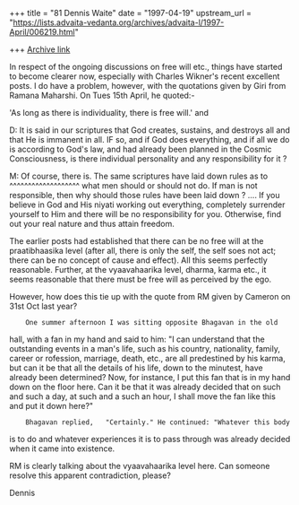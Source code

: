 +++
title = "81 Dennis Waite"
date = "1997-04-19"
upstream_url = "https://lists.advaita-vedanta.org/archives/advaita-l/1997-April/006219.html"

+++
[Archive link](https://lists.advaita-vedanta.org/archives/advaita-l/1997-April/006219.html)

In respect of the ongoing discussions on free will etc., things have started
to become clearer now, especially with Charles Wikner's recent excellent
posts. I do have a problem, however, with the quotations given by Giri from
Ramana Maharshi. On Tues 15th April, he quoted:-

'As long as there is individuality, there is free will.' and

D: It is said in our scriptures that God creates, sustains, and destroys all
and that He is immanent in all. IF so, and if God does everything, and if
all we do is according to God's law, and had already been planned in the
Cosmic Consciousness, is there individual personality and any responsibility
for it ?

M: Of course, there is. The same scriptures have laid down rules as to
   ^^^^^^^^^^^^^^^^^^^
what men should or should not do. If man is not responsible, then why should
those rules have been laid down ? .... If you believe in God and His niyati
working out everything, completely surrender yourself to Him and there will
be no responsibility for you. Otherwise, find out your real nature and thus
attain freedom.

The earlier posts had established that there can be no free will at the
praatibhaasika level (after all, there is only the self, the self soes not
act; there can be no concept of cause and effect). All this seems perfectly
reasonable. Further, at the vyaavahaarika level, dharma, karma etc., it
seems reasonable that there must be free will as perceived by the ego.

However, how does this tie up with the quote from RM given by Cameron on
31st Oct last year?

        One summer afternoon I was sitting opposite Bhagavan in the old
hall, with
        a fan in my hand and said to him: "I can understand that the outstanding
        events in a man's life, such as his country, nationality, family,
career or
        rofession, marriage, death, etc., are all predestined by his karma, but
        can it be that all the details of his life, down to the minutest, have
        already been determined? Now, for instance, I put this fan that is in my
        hand down on the floor here. Can it be that it was already decided
that on
        such and such a day, at such and a such an hour, I shall move the
fan like
        this and put it down here?"

        Bhagavan replied,   "Certainly." He continued: "Whatever this body
is to do
        and whatever experiences it is to pass through was already decided
when it
        came into existence.

RM is clearly talking about the vyaavahaarika level here. Can someone
resolve this apparent contradiction, please?

Dennis

